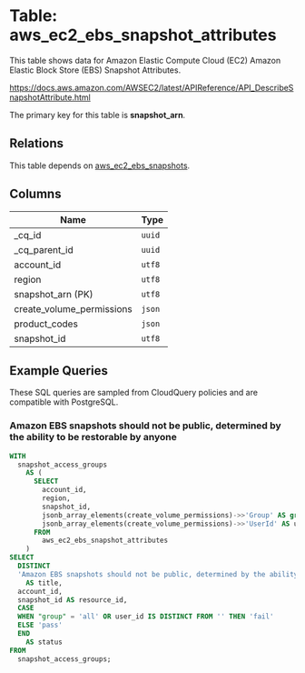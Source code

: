 # Table: aws_ec2_ebs_snapshot_attributes

This table shows data for Amazon Elastic Compute Cloud (EC2) Amazon Elastic Block Store (EBS) Snapshot Attributes.

https://docs.aws.amazon.com/AWSEC2/latest/APIReference/API_DescribeSnapshotAttribute.html

The primary key for this table is **snapshot_arn**.

## Relations

This table depends on [aws_ec2_ebs_snapshots](aws_ec2_ebs_snapshots.md).

## Columns

| Name          | Type          |
| ------------- | ------------- |
|_cq_id|`uuid`|
|_cq_parent_id|`uuid`|
|account_id|`utf8`|
|region|`utf8`|
|snapshot_arn (PK)|`utf8`|
|create_volume_permissions|`json`|
|product_codes|`json`|
|snapshot_id|`utf8`|

## Example Queries

These SQL queries are sampled from CloudQuery policies and are compatible with PostgreSQL.

### Amazon EBS snapshots should not be public, determined by the ability to be restorable by anyone

```sql
WITH
  snapshot_access_groups
    AS (
      SELECT
        account_id,
        region,
        snapshot_id,
        jsonb_array_elements(create_volume_permissions)->>'Group' AS group,
        jsonb_array_elements(create_volume_permissions)->>'UserId' AS user_id
      FROM
        aws_ec2_ebs_snapshot_attributes
    )
SELECT
  DISTINCT
  'Amazon EBS snapshots should not be public, determined by the ability to be restorable by anyone'
    AS title,
  account_id,
  snapshot_id AS resource_id,
  CASE
  WHEN "group" = 'all' OR user_id IS DISTINCT FROM '' THEN 'fail'
  ELSE 'pass'
  END
    AS status
FROM
  snapshot_access_groups;
```


